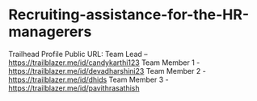 # Recruiting-assistance-for-the-HR-managerers
Trailhead Profile Public URL:
Team Lead – https://trailblazer.me/id/candykarthi123
Team Member 1 - https://trailblazer.me/id/devadharshini23
Team Member 2 - https://trailblazer.me/id/dhids
Team Member 3 - https://trailblazer.me/id/pavithrasathish
